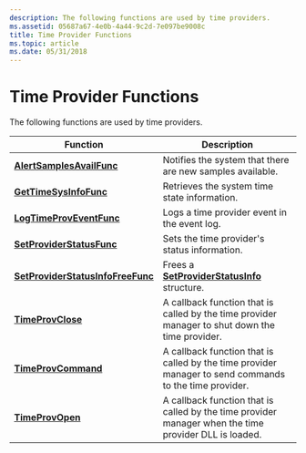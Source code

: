 ```yaml
---
description: The following functions are used by time providers.
ms.assetid: 05687a67-4e0b-4a44-9c2d-7e097be9008c
title: Time Provider Functions
ms.topic: article
ms.date: 05/31/2018
---
```


# Time Provider Functions

The following functions are used by time providers.



| Function                                                               | Description                                                                                            |
|------------------------------------------------------------------------|--------------------------------------------------------------------------------------------------------|
| [**AlertSamplesAvailFunc**](/windows/desktop/api/Timeprov/nc-timeprov-alertsamplesavailfunc)                     | Notifies the system that there are new samples available.                                              |
| [**GetTimeSysInfoFunc**](/windows/desktop/api/Timeprov/nc-timeprov-gettimesysinfofunc)                           | Retrieves the system time state information.                                                           |
| [**LogTimeProvEventFunc**](/windows/desktop/api/Timeprov/nc-timeprov-logtimeproveventfunc)                       | Logs a time provider event in the event log.                                                           |
| [**SetProviderStatusFunc**](/windows/desktop/api/Timeprov/nc-timeprov-setproviderstatusfunc)                 | Sets the time provider's status information.                                                           |
| [**SetProviderStatusInfoFreeFunc**](/windows/desktop/api/Timeprov/nc-timeprov-setproviderstatusinfofreefunc) | Frees a [**SetProviderStatusInfo**](/windows/desktop/api/Timeprov/ns-timeprov-setproviderstatusinfo) structure.                          |
| [**TimeProvClose**](/windows/desktop/api/Timeprov/nf-timeprov-timeprovclose)                                 | A callback function that is called by the time provider manager to shut down the time provider.        |
| [**TimeProvCommand**](/windows/desktop/api/Timeprov/nf-timeprov-timeprovcommand)                             | A callback function that is called by the time provider manager to send commands to the time provider. |
| [**TimeProvOpen**](/windows/desktop/api/Timeprov/nf-timeprov-timeprovopen)                                   | A callback function that is called by the time provider manager when the time provider DLL is loaded.  |



 

 

 



